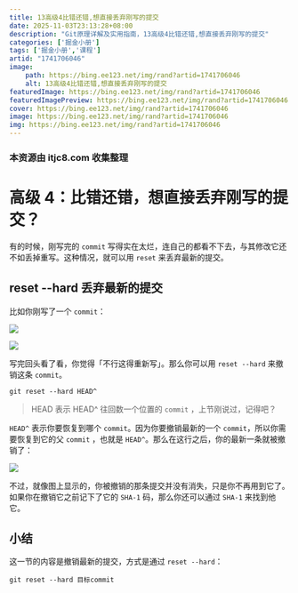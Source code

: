 ```yaml
---
title: 13高级4比错还错,想直接丢弃刚写的提交
date: 2025-11-03T23:13:28+08:00
description: "Git原理详解及实用指南，13高级4比错还错,想直接丢弃刚写的提交"
categories: ['掘金小册']
tags: ['掘金小册','课程']
artid: "1741706046"
image:
    path: https://bing.ee123.net/img/rand?artid=1741706046
    alt: 13高级4比错还错,想直接丢弃刚写的提交
featuredImage: https://bing.ee123.net/img/rand?artid=1741706046
featuredImagePreview: https://bing.ee123.net/img/rand?artid=1741706046
cover: https://bing.ee123.net/img/rand?artid=1741706046
image: https://bing.ee123.net/img/rand?artid=1741706046
img: https://bing.ee123.net/img/rand?artid=1741706046
---
```


### 本资源由 itjc8.com 收集整理
# 高级 4：比错还错，想直接丢弃刚写的提交？

有的时候，刚写完的 `commit` 写得实在太烂，连自己的都看不下去，与其修改它还不如丢掉重写。这种情况，就可以用 `reset` 来丢弃最新的提交。

## reset --hard 丢弃最新的提交

比如你刚写了一个 `commit`：

![](https://user-gold-cdn.xitu.io/2017/11/22/15fe19c8a6101d7f?w=484&h=270&f=gif&s=136318)

![](https://user-gold-cdn.xitu.io/2017/11/22/15fe19c8a2f08fa1?w=624&h=289&f=jpeg&s=103942)

写完回头看了看，你觉得「不行这得重新写」。那么你可以用 `reset --hard` 来撤销这条 `commit`。

```shell
git reset --hard HEAD^
```

> HEAD 表示 HEAD^ 往回数一个位置的 `commit` ，上节刚说过，记得吧？

`HEAD^` 表示你要恢复到哪个 `commit`。因为你要撤销最新的一个 `commit`，所以你需要恢复到它的父 `commit` ，也就是 `HEAD^`。那么在这行之后，你的最新一条就被撤销了：

![](https://user-gold-cdn.xitu.io/2017/11/22/15fe19c8a3235853?w=466&h=262&f=gif&s=120940)

不过，就像图上显示的，你被撤销的那条提交并没有消失，只是你不再用到它了。如果你在撤销它之前记下了它的 `SHA-1` 码，那么你还可以通过 `SHA-1` 来找到他它。

## 小结

这一节的内容是撤销最新的提交，方式是通过 `reset --hard`：

```shell
git reset --hard 目标commit
```

